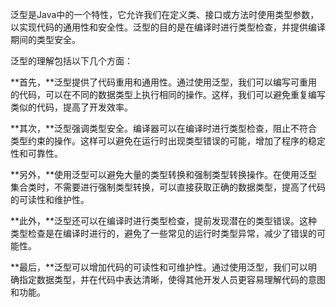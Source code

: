 泛型是Java中的一个特性，它允许我们在定义类、接口或方法时使用类型参数，以实现代码的通用性和安全性。泛型的目的是在编译时进行类型检查，并提供编译期间的类型安全。

泛型的理解包括以下几个方面：

**首先，**泛型提供了代码重用和通用性。通过使用泛型，我们可以编写可重用的代码，可以在不同的数据类型上执行相同的操作。这样，我们可以避免重复编写类似的代码，提高了开发效率。

**其次，**泛型强调类型安全。编译器可以在编译时进行类型检查，阻止不符合类型约束的操作。这样可以避免在运行时出现类型错误的可能，增加了程序的稳定性和可靠性。

**另外，**使用泛型可以避免大量的类型转换和强制类型转换操作。在使用泛型集合类时，不需要进行强制类型转换，可以直接获取正确的数据类型，提高了代码的可读性和维护性。

**此外，**泛型还可以在编译时进行类型检查，提前发现潜在的类型错误。这种类型检查是在编译时进行的，避免了一些常见的运行时类型异常，减少了错误的可能性。

**最后，**泛型可以增加代码的可读性和可维护性。通过使用泛型，我们可以明确指定数据类型，并在代码中表达清晰，使得其他开发人员更容易理解代码的意图和功能。
